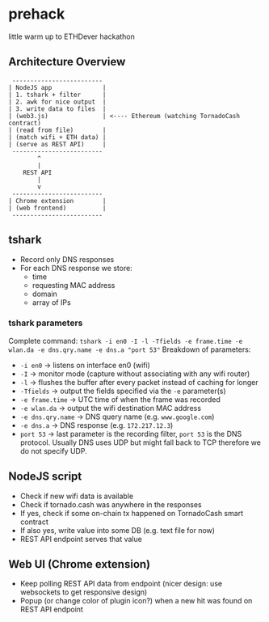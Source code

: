 # prehack
little warm up to ETHDever hackathon

## Architecture Overview
```
 -------------------------
| NodeJS app              |
| 1. tshark + filter      |
| 2. awk for nice output  |
| 3. write data to files  |
| (web3.js)               | <---- Ethereum (watching TornadoCash contract)
| (read from file)        |
| (match wifi + ETH data) |
| (serve as REST API)     |
 -------------------------
        ^                
        |                
    REST API
        |                
        v                
 -------------------------
| Chrome extension        |
| (web frontend)          |
 -------------------------
 ```

## tshark
- Record only DNS responses
- For each DNS response we store:
  - time
  - requesting MAC address
  - domain
  - array of IPs

### tshark parameters
Complete command: `tshark -i en0 -I -l -Tfields -e frame.time -e wlan.da -e dns.qry.name -e dns.a "port 53"`
Breakdown of parameters:
- `-i en0` -> listens on interface en0 (wifi) 
- `-I` -> monitor mode (capture without associating with any wifi router)
- `-l` -> flushes the buffer after every packet instead of caching for longer
- `-Tfields` -> output the fields specified via the `-e` parameter(s)
- `-e frame.time` -> UTC time of when the frame was recorded
- `-e wlan.da` -> output the wifi destination MAC address
- `-e dns.qry.name` -> DNS query name (e.g. `www.google.com`)
- `-e dns.a` -> DNS response (e.g. `172.217.12.3`)
- `port 53` -> last parameter is the recording filter, `port 53` is the DNS protocol. Usually DNS uses UDP but might fall back to TCP therefore we do not specify UDP.



## NodeJS script
- Check if new wifi data is available
- Check if tornado.cash was anywhere in the responses
- If yes, check if some on-chain tx happened on TornadoCash smart contract
- If also yes, write value into some DB (e.g. text file for now)
- REST API endpoint serves that value

## Web UI (Chrome extension)
- Keep polling REST API data from endpoint (nicer design: use websockets to get responsive design)
- Popup (or change color of plugin icon?) when a new hit was found on REST API endpoint
